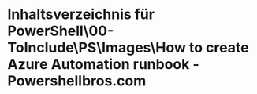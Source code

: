 # Inhaltsverzeichnis für PowerShell\00-ToInclude\PS\Images\How to create Azure Automation runbook - Powershellbros.com



